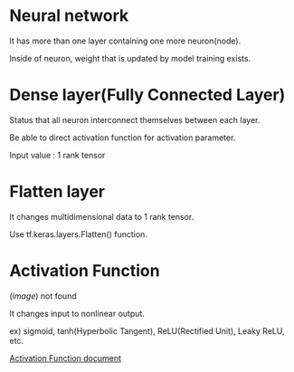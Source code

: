 # Neural network

It has more than one layer containing one more neuron(node).

Inside of neuron, weight that is updated by model training exists.

# Dense layer(Fully Connected Layer)

Status that all neuron interconnect themselves between each layer.

Be able to direct activation function for activation parameter.

Input value : 1 rank tensor

# Flatten layer

It changes multidimensional data to 1 rank tensor.

Use tf.keras.layers.Flatten() function.

# Activation Function

(_image_) not found

It changes input to nonlinear output.

ex) sigmoid, tanh(Hyperbolic Tangent), ReLU(Rectified Unit), Leaky ReLU, etc.

[Activation Function document](https://www.tensorflow.org/api_docs/python/tf/keras/activations)

